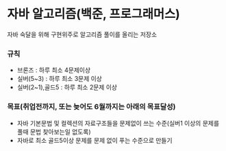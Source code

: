 # 자바 알고리즘(백준, 프로그래머스)
자바 숙달을 위해 구현위주로 알고리즘 풀이를 올리는 저장소

### 규칙

- 브론즈 : 하루 최소 4문제이상
- 실버(5~3) : 하루 최소 3문제 이상
- 실버(2~1),골드5 : 하루 최소 2문제 이상

### 목표(취업전까지, 또는 늦어도 6월까지는 아래의 목표달성)

- 자바 기본문법 및 컬렉션의 자료구조들을 문제없이 쓰는 수준(실버1 이상의 문제를 풀때 문법 찾아보는일 없도록)
- 자바로 최소 골드5이상 문제를 문제 없이 푸는 수준으로 만들기


